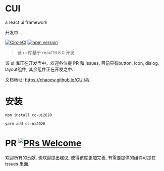 # CUI
a react ui framework

开发中...

[![CircleCI](https://circleci.com/gh/Chaocw/CUI.svg?style=svg)](https://circleci.com/gh/Chaocw/CUI)
[![npm version](https://badge.fury.io/js/cc-ui2020.svg)](https://badge.fury.io/js/fui9897)

> 该 ui 库基于 react16.8.0 开发
 
该 ui 库正在开发当中，欢迎各位提 PR 和 Issues, 目前只有button, icon, dialog, layout组件, 其余组件正在开发之中.

文档地址: https://chaocw.github.io/CUI/#/

# 安装

```shell
npm install cc-ui2020
```
```shell
yarn add cc-ui2020
```

# PR [![PRs Welcome](https://img.shields.io/badge/PRs-welcome-brightgreen.svg?style=flat-square)](https://github.com/Chaocw/CUI/issues)

欢迎所有的贡献, 也欢迎提出建议, 使得该库更加完善, 有需要提供的组件可提在 issues 里面.
